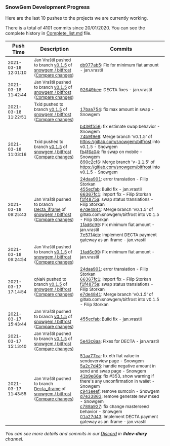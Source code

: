 
### SnowGem Development Progress

Here are the last 10 pushes to the projects we are currently working.

There is a total of 4101 commits since 20/01/2020. You can see the complete history in
 [Complete_list.md](Complete_list.md) file.

| Push Time | Description | Commits |
| --- | --- | --- |
| <sub>2021-03-18 12:01:10</sub> | <sub>Jan Vraštil pushed to branch [v0\.1\.5](https://gitlab.com/snowgem/bitfrost/commits/v0.1.5) of [snowgem / bitfrost](https://gitlab.com/snowgem/bitfrost) ([Compare changes](https://gitlab.com/snowgem/bitfrost/compare/92649beecfa1280c15514a2b76bbc7eb2b20a0ac...db977ab56d7fba7ac70b2e1b289c9712b4b3aab9))</sub> | <sub>[db977ab5](https://gitlab.com/snowgem/bitfrost/-/commit/db977ab56d7fba7ac70b2e1b289c9712b4b3aab9): Fix for minimum fiat amount - jan.vrastil</sub> |
| <sub>2021-03-18 11:42:44</sub> | <sub>Jan Vraštil pushed to branch [v0\.1\.5](https://gitlab.com/snowgem/bitfrost/commits/v0.1.5) of [snowgem / bitfrost](https://gitlab.com/snowgem/bitfrost) ([Compare changes](https://gitlab.com/snowgem/bitfrost/compare/17baa754281518ecf8e69e8290ef5e4ae8dfef1e...92649beecfa1280c15514a2b76bbc7eb2b20a0ac))</sub> | <sub>[92649bee](https://gitlab.com/snowgem/bitfrost/-/commit/92649beecfa1280c15514a2b76bbc7eb2b20a0ac): DECTA fixes - jan.vrastil</sub> |
| <sub>2021-03-18 11:22:51</sub> | <sub>Txid pushed to branch [v0\.1\.5](https://gitlab.com/snowgem/bitfrost/commits/v0.1.5) of [snowgem / bitfrost](https://gitlab.com/snowgem/bitfrost) ([Compare changes](https://gitlab.com/snowgem/bitfrost/compare/890c2cf6eea37c6663dd528de15343d663628ccf...17baa754281518ecf8e69e8290ef5e4ae8dfef1e))</sub> | <sub>[17baa754](https://gitlab.com/snowgem/bitfrost/-/commit/17baa754281518ecf8e69e8290ef5e4ae8dfef1e): fix max amount in swap - Snowgem</sub> |
| <sub>2021-03-18 11:03:16</sub> | <sub>Txid pushed to branch [v0\.1\.5](https://gitlab.com/snowgem/bitfrost/commits/v0.1.5) of [snowgem / bitfrost](https://gitlab.com/snowgem/bitfrost) ([Compare changes](https://gitlab.com/snowgem/bitfrost/compare/1fad6c99bfddfab4d09b6316b1b46fa08fb7ac69...890c2cf6eea37c6663dd528de15343d663628ccf))</sub> | <sub>[b436f556](https://gitlab.com/snowgem/bitfrost/-/commit/b436f556a79f0fe2eb873faf8b6d72c5a6ca00e6): fix estimate swap behavior - Snowgem<br>[74b9f9e9](https://gitlab.com/snowgem/bitfrost/-/commit/74b9f9e98e95c7c84f8d5e9db4b989f796de098b): Merge branch 'v0.1.5' of https://gitlab.com/snowgem/bitfrost into v0.1.5 - Snowgem<br>[fb4f6a04](https://gitlab.com/snowgem/bitfrost/-/commit/fb4f6a04ca93b61cb12072deeb80192f6e97c1cc): fix swap on mobile - Snowgem<br>[890c2cf6](https://gitlab.com/snowgem/bitfrost/-/commit/890c2cf6eea37c6663dd528de15343d663628ccf): Merge branch 'v-1.1.5' of https://gitlab.com/snowgem/bitfrost into v0.1.5 - Snowgem</sub> |
| <sub>2021-03-18 09:25:43</sub> | <sub>Jan Vraštil pushed to branch [Decta\_iframe](https://gitlab.com/snowgem/bitfrost/commits/Decta_iframe) of [snowgem / bitfrost](https://gitlab.com/snowgem/bitfrost) ([Compare changes](https://gitlab.com/snowgem/bitfrost/compare/2b5c6d3f93f908cca17ac9bc35c11488115d78b9...7e57f4eb8b39ea6e6a5773bc1ae8f192d33691f5))</sub> | <sub>[24daa901](https://gitlab.com/snowgem/bitfrost/-/commit/24daa901d44124a398dda0b1bb416e601c00afd9): error translation - Filip Storkan<br>[455ecfab](https://gitlab.com/snowgem/bitfrost/-/commit/455ecfabf7e8e093824355bb9729250a390f0ad8): Build fix - jan.vrastil<br>[66367fc1](https://gitlab.com/snowgem/bitfrost/-/commit/66367fc1066a084c0f90335e18d5075e657a5d78): import fix - Filip Storkan<br>[f1f4875a](https://gitlab.com/snowgem/bitfrost/-/commit/f1f4875abb5b7812472bff47f8dd25aedb38c1df): swap status translations - Filip Storkan<br>[e7de4841](https://gitlab.com/snowgem/bitfrost/-/commit/e7de484157dad67b139a768ca93d4e0771426195): Merge branch 'v0.1.5' of gitlab.com:snowgem/bitfrost into v0.1.5 - Filip Storkan<br>[1fad6c99](https://gitlab.com/snowgem/bitfrost/-/commit/1fad6c99bfddfab4d09b6316b1b46fa08fb7ac69): Fix minimum fiat amount - jan.vrastil<br>[7e57f4eb](https://gitlab.com/snowgem/bitfrost/-/commit/7e57f4eb8b39ea6e6a5773bc1ae8f192d33691f5): Implement DECTA payment gateway as an iframe - jan.vrastil</sub> |
| <sub>2021-03-18 09:24:54</sub> | <sub>Jan Vraštil pushed to branch [v0\.1\.5](https://gitlab.com/snowgem/bitfrost/commits/v0.1.5) of [snowgem / bitfrost](https://gitlab.com/snowgem/bitfrost) ([Compare changes](https://gitlab.com/snowgem/bitfrost/compare/e7de484157dad67b139a768ca93d4e0771426195...1fad6c99bfddfab4d09b6316b1b46fa08fb7ac69))</sub> | <sub>[1fad6c99](https://gitlab.com/snowgem/bitfrost/-/commit/1fad6c99bfddfab4d09b6316b1b46fa08fb7ac69): Fix minimum fiat amount - jan.vrastil</sub> |
| <sub>2021-03-17 17:14:54</sub> | <sub>qNaN pushed to branch [v0\.1\.5](https://gitlab.com/snowgem/bitfrost/commits/v0.1.5) of [snowgem / bitfrost](https://gitlab.com/snowgem/bitfrost) ([Compare changes](https://gitlab.com/snowgem/bitfrost/compare/455ecfabf7e8e093824355bb9729250a390f0ad8...e7de484157dad67b139a768ca93d4e0771426195))</sub> | <sub>[24daa901](https://gitlab.com/snowgem/bitfrost/-/commit/24daa901d44124a398dda0b1bb416e601c00afd9): error translation - Filip Storkan<br>[66367fc1](https://gitlab.com/snowgem/bitfrost/-/commit/66367fc1066a084c0f90335e18d5075e657a5d78): import fix - Filip Storkan<br>[f1f4875a](https://gitlab.com/snowgem/bitfrost/-/commit/f1f4875abb5b7812472bff47f8dd25aedb38c1df): swap status translations - Filip Storkan<br>[e7de4841](https://gitlab.com/snowgem/bitfrost/-/commit/e7de484157dad67b139a768ca93d4e0771426195): Merge branch 'v0.1.5' of gitlab.com:snowgem/bitfrost into v0.1.5 - Filip Storkan</sub> |
| <sub>2021-03-17 15:43:44</sub> | <sub>Jan Vraštil pushed to branch [v0\.1\.5](https://gitlab.com/snowgem/bitfrost/commits/v0.1.5) of [snowgem / bitfrost](https://gitlab.com/snowgem/bitfrost) ([Compare changes](https://gitlab.com/snowgem/bitfrost/compare/5e43c6aa812fc4e92de580a9b898cdbebaf49e9c...455ecfabf7e8e093824355bb9729250a390f0ad8))</sub> | <sub>[455ecfab](https://gitlab.com/snowgem/bitfrost/-/commit/455ecfabf7e8e093824355bb9729250a390f0ad8): Build fix - jan.vrastil</sub> |
| <sub>2021-03-17 15:13:40</sub> | <sub>Jan Vraštil pushed to branch [v0\.1\.5](https://gitlab.com/snowgem/bitfrost/commits/v0.1.5) of [snowgem / bitfrost](https://gitlab.com/snowgem/bitfrost) ([Compare changes](https://gitlab.com/snowgem/bitfrost/compare/e9e59721a6c2e3326bb97c0eeeeb6a945f8a22a7...5e43c6aa812fc4e92de580a9b898cdbebaf49e9c))</sub> | <sub>[5e43c6aa](https://gitlab.com/snowgem/bitfrost/-/commit/5e43c6aa812fc4e92de580a9b898cdbebaf49e9c): Fixes for DECTA - jan.vrastil</sub> |
| <sub>2021-03-17 11:43:55</sub> | <sub>Jan Vraštil pushed to branch [Decta\_iframe](https://gitlab.com/snowgem/bitfrost/commits/Decta_iframe) of [snowgem / bitfrost](https://gitlab.com/snowgem/bitfrost) ([Compare changes](https://gitlab.com/snowgem/bitfrost/compare/fd6f963d40b6fc19870852234a4d9cc23ac9b84b...01a27d43a4b24db64235d8d9830d9a9a4e54e001))</sub> | <sub>[51aa77ca](https://gitlab.com/snowgem/bitfrost/-/commit/51aa77ca349e3269f992749b61e133f6d6aafa24): fix eth fiat value in sendoverview page - Snowgem<br>[5a2c7d45](https://gitlab.com/snowgem/bitfrost/-/commit/5a2c7d457b4a97a90926feaf3be642b09f91a9f4): handle negative amount in send and swap page - Snowgem<br>[41b9e66a](https://gitlab.com/snowgem/bitfrost/-/commit/41b9e66ad6f0d09d1b0f2c9f79ca23440fdcd690): fix #353, show warning if there's any unconfirmation in wallet - Snowgem<br>[c941eeef](https://gitlab.com/snowgem/bitfrost/-/commit/c941eeef18f671bc1ec7009a119ad0ce7a58cb92): remove sumcoin - Snowgem<br>[d7e33863](https://gitlab.com/snowgem/bitfrost/-/commit/d7e33863deb390d2a62735cf2b2641c03863b973): remove generate new msed - Snowgem<br>[c788a927](https://gitlab.com/snowgem/bitfrost/-/commit/c788a927472ba275822cecff97fdabcbbddf62fb): fix change masterseed behavior - Snowgem<br>[01a27d43](https://gitlab.com/snowgem/bitfrost/-/commit/01a27d43a4b24db64235d8d9830d9a9a4e54e001): Implement DECTA payment gateway as an iframe - jan.vrastil</sub> |

_You can see more details and commits in our [Discord](https://discord.gg/zumGnbg) in **#dev-diary** channel._
